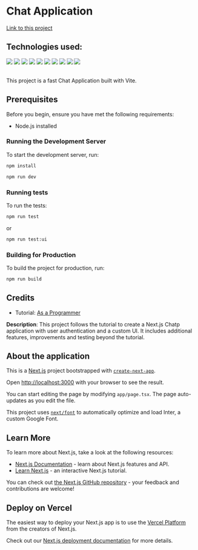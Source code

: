 # Chat Application

[Link to this project](https://fast-chat-app.vercel.app/)

## Technologies used:

   <div>
    <a><img src="https://img.shields.io/badge/Node.js-5FA04E.svg?style=for-the-badge&logo=nodedotjs&logoColor=white"target="_blank">
    <a><img src="https://img.shields.io/badge/TypeScript-3178C6.svg?style=for-the-badge&logo=TypeScript&logoColor=white" target="_blank">
    <a><img src="https://img.shields.io/badge/React-61DAFB.svg?style=for-the-badge&logo=React&logoColor=black" target="_blank">
    <a><img src="https://img.shields.io/badge/Next.js-000000.svg?style=for-the-badge&logo=nextdotjs&logoColor=white" target="_blank">
    <a><img src="https://img.shields.io/badge/Redis-FF4438.svg?style=for-the-badge&logo=Redis&logoColor=white" target="_blank">
    <a><img src="https://img.shields.io/badge/Upstash-00E9A3.svg?style=for-the-badge&logo=Upstash&logoColor=white" target="_blank">
    <a><img src="https://img.shields.io/badge/shadcn/ui-000000.svg?style=for-the-badge&logo=shadcn/ui&logoColor=white" target="_blank">
    <a><img src="https://img.shields.io/badge/Tailwind%20CSS-06B6D4.svg?style=for-the-badge&logo=Tailwind-CSS&logoColor=white" target="_blank">
    <a><img src="https://img.shields.io/badge/Vitest-6E9F18.svg?style=for-the-badge&logo=Vitest&logoColor=white" target="_blank">
    <a><img src="https://img.shields.io/badge/Testing%20Library-E33332.svg?style=for-the-badge&logo=Testing-Library&logoColor=white" target="_blank">
   </div>
   <br/>

This project is a fast Chat Application built with Vite.

## Prerequisites

Before you begin, ensure you have met the following requirements:

- Node.js installed

### Running the Development Server

To start the development server, run:

```bash
npm install

```

```bash
npm run dev

```

### Running tests

To run the tests:

```bash
npm run test

```

or

```bash
npm run test:ui

```

### Building for Production

To build the project for production, run:

```bash
npm run build

```

## Credits

- Tutorial: [As a Programmer](https://www.youtube.com/watch?v=0Kzd4k1YuCA&list=PLwRsZG_asExIPj1OtmARKCyuehyWJZW6s&index=2&ab_channel=AsaProgrammer)

**Description**: This project follows the tutorial to create a Next.js Chatp application with user authentication and a custom UI. It includes additional features, improvements and testing beyond the tutorial.

## About the application

This is a [Next.js](https://nextjs.org/) project bootstrapped with [`create-next-app`](https://github.com/vercel/next.js/tree/canary/packages/create-next-app).

Open [http://localhost:3000](http://localhost:3000) with your browser to see the result.

You can start editing the page by modifying `app/page.tsx`. The page auto-updates as you edit the file.

This project uses [`next/font`](https://nextjs.org/docs/basic-features/font-optimization) to automatically optimize and load Inter, a custom Google Font.

## Learn More

To learn more about Next.js, take a look at the following resources:

- [Next.js Documentation](https://nextjs.org/docs) - learn about Next.js features and API.
- [Learn Next.js](https://nextjs.org/learn) - an interactive Next.js tutorial.

You can check out [the Next.js GitHub repository](https://github.com/vercel/next.js/) - your feedback and contributions are welcome!

## Deploy on Vercel

The easiest way to deploy your Next.js app is to use the [Vercel Platform](https://vercel.com/new?utm_medium=default-template&filter=next.js&utm_source=create-next-app&utm_campaign=create-next-app-readme) from the creators of Next.js.

Check out our [Next.js deployment documentation](https://nextjs.org/docs/deployment) for more details.
